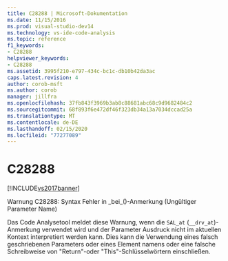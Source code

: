 ```yaml
---
title: C28288 | Microsoft-Dokumentation
ms.date: 11/15/2016
ms.prod: visual-studio-dev14
ms.technology: vs-ide-code-analysis
ms.topic: reference
f1_keywords:
- C28288
helpviewer_keywords:
- C28288
ms.assetid: 3995f210-e797-434c-bc1c-db10b42da3ac
caps.latest.revision: 4
author: corob-msft
ms.author: corob
manager: jillfra
ms.openlocfilehash: 37fb843f3969b3ab8c88681abc68c9d9682484c2
ms.sourcegitcommit: 68f893f6e472df46f323db34a13a7034dccad25a
ms.translationtype: MT
ms.contentlocale: de-DE
ms.lasthandoff: 02/15/2020
ms.locfileid: "77277089"
---
```

# <a name="c28288"></a>C28288
[!INCLUDE[vs2017banner](../includes/vs2017banner.md)]

Warnung C28288: Syntax Fehler in \_bei\_()-Anmerkung (Ungültiger Parameter Name)  
  
 Das Code Analysetool meldet diese Warnung, wenn die `SAL_at` (`__drv_at`)-Anmerkung verwendet wird und der Parameter Ausdruck nicht im aktuellen Kontext interpretiert werden kann. Dies kann die Verwendung eines falsch geschriebenen Parameters oder eines Element namens oder eine falsche Schreibweise von "Return"-oder "This"-Schlüsselwörtern einschließen.
